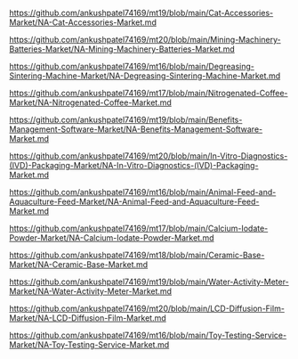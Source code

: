 <p><a href="https://github.com/ankushpatel74169/mt19/blob/main/Cat-Accessories-Market/NA-Cat-Accessories-Market.md">https://github.com/ankushpatel74169/mt19/blob/main/Cat-Accessories-Market/NA-Cat-Accessories-Market.md</a></p><p><a href="https://github.com/ankushpatel74169/mt20/blob/main/Mining-Machinery-Batteries-Market/NA-Mining-Machinery-Batteries-Market.md">https://github.com/ankushpatel74169/mt20/blob/main/Mining-Machinery-Batteries-Market/NA-Mining-Machinery-Batteries-Market.md</a></p><p><a href="https://github.com/ankushpatel74169/mt16/blob/main/Degreasing-Sintering-Machine-Market/NA-Degreasing-Sintering-Machine-Market.md">https://github.com/ankushpatel74169/mt16/blob/main/Degreasing-Sintering-Machine-Market/NA-Degreasing-Sintering-Machine-Market.md</a></p><p><a href="https://github.com/ankushpatel74169/mt17/blob/main/Nitrogenated-Coffee-Market/NA-Nitrogenated-Coffee-Market.md">https://github.com/ankushpatel74169/mt17/blob/main/Nitrogenated-Coffee-Market/NA-Nitrogenated-Coffee-Market.md</a></p><p><a href="https://github.com/ankushpatel74169/mt19/blob/main/Benefits-Management-Software-Market/NA-Benefits-Management-Software-Market.md">https://github.com/ankushpatel74169/mt19/blob/main/Benefits-Management-Software-Market/NA-Benefits-Management-Software-Market.md</a></p><p><a href="https://github.com/ankushpatel74169/mt20/blob/main/In-Vitro-Diagnostics-(IVD)-Packaging-Market/NA-In-Vitro-Diagnostics-(IVD)-Packaging-Market.md">https://github.com/ankushpatel74169/mt20/blob/main/In-Vitro-Diagnostics-(IVD)-Packaging-Market/NA-In-Vitro-Diagnostics-(IVD)-Packaging-Market.md</a></p><p><a href="https://github.com/ankushpatel74169/mt16/blob/main/Animal-Feed-and-Aquaculture-Feed-Market/NA-Animal-Feed-and-Aquaculture-Feed-Market.md">https://github.com/ankushpatel74169/mt16/blob/main/Animal-Feed-and-Aquaculture-Feed-Market/NA-Animal-Feed-and-Aquaculture-Feed-Market.md</a></p><p><a href="https://github.com/ankushpatel74169/mt17/blob/main/Calcium-Iodate-Powder-Market/NA-Calcium-Iodate-Powder-Market.md">https://github.com/ankushpatel74169/mt17/blob/main/Calcium-Iodate-Powder-Market/NA-Calcium-Iodate-Powder-Market.md</a></p><p><a href="https://github.com/ankushpatel74169/mt18/blob/main/Ceramic-Base-Market/NA-Ceramic-Base-Market.md">https://github.com/ankushpatel74169/mt18/blob/main/Ceramic-Base-Market/NA-Ceramic-Base-Market.md</a></p><p><a href="https://github.com/ankushpatel74169/mt19/blob/main/Water-Activity-Meter-Market/NA-Water-Activity-Meter-Market.md">https://github.com/ankushpatel74169/mt19/blob/main/Water-Activity-Meter-Market/NA-Water-Activity-Meter-Market.md</a></p><p><a href="https://github.com/ankushpatel74169/mt20/blob/main/LCD-Diffusion-Film-Market/NA-LCD-Diffusion-Film-Market.md">https://github.com/ankushpatel74169/mt20/blob/main/LCD-Diffusion-Film-Market/NA-LCD-Diffusion-Film-Market.md</a></p><p><a href="https://github.com/ankushpatel74169/mt16/blob/main/Toy-Testing-Service-Market/NA-Toy-Testing-Service-Market.md">https://github.com/ankushpatel74169/mt16/blob/main/Toy-Testing-Service-Market/NA-Toy-Testing-Service-Market.md</a></p>
